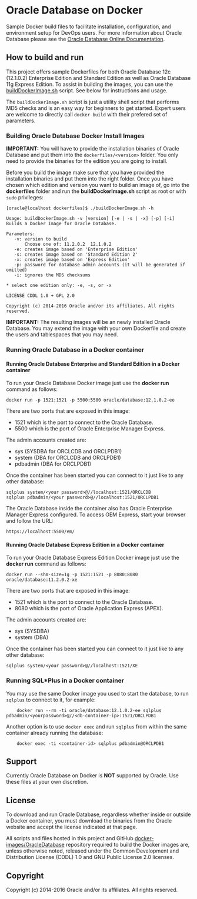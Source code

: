 Oracle Database on Docker
===============
Sample Docker build files to facilitate installation, configuration, and environment setup for DevOps users. For more information about Oracle Database please see the [Oracle Database Online Documentation](http://docs.oracle.com/database/121/index.htm).

## How to build and run
This project offers sample Dockerfiles for both Oracle Database 12c (12.1.0.2) Enterprise Edition and Standard Edition as well as Oracle Database 11g Express Edition. To assist in building the images, you can use the [buildDockerImage.sh](dockerfiles/buildDockerImage.sh) script. See below for instructions and usage.

The `buildDockerImage.sh` script is just a utility shell script that performs MD5 checks and is an easy way for beginners to get started. Expert users are welcome to directly call `docker build` with their prefered set of parameters.

### Building Oracle Database Docker Install Images
**IMPORTANT:** You will have to provide the installation binaries of Oracle Database and put them into the `dockerfiles/<version>` folder. You only need to provide the binaries for the edition you are going to install.

Before you build the image make sure that you have provided the installation binaries and put them into the right folder. Once you have chosen which edition and version you want to build an image of, go into the **dockerfiles** folder and run the **buildDockerImage.sh** script as root or with `sudo` privileges:

	[oracle@localhost dockerfiles]$ ./buildDockerImage.sh -h
	
	Usage: buildDockerImage.sh -v [version] [-e | -s | -x] [-p] [-i]
	Builds a Docker Image for Oracle Database.
	
	Parameters:
	   -v: version to build
	       Choose one of: 11.2.0.2  12.1.0.2
	   -e: creates image based on 'Enterprise Edition'
	   -s: creates image based on 'Standard Edition 2'
	   -x: creates image based on 'Express Edition'
	   -p: password for database admin accounts (it will be generated if omitted)
	   -i: ignores the MD5 checksums
	
	* select one edition only: -e, -s, or -x
	
	LICENSE CDDL 1.0 + GPL 2.0
	
	Copyright (c) 2014-2016 Oracle and/or its affiliates. All rights reserved.

**IMPORTANT:** The resulting images will be an newly installed Oracle Database. You may extend the image with your own Dockerfile and create the users and tablespaces that you may need.

### Running Oracle Database in a Docker container

#### Running Oracle Database Enterprise and Standard Edition in a Docker container
To run your Oracle Database Docker image just use the **docker run** command as follows:

	docker run -p 1521:1521 -p 5500:5500 oracle/database:12.1.0.2-ee

There are two ports that are exposed in this image:
* 1521 which is the port to connect to the Oracle Database.
* 5500 which is the port of Oracle Enterprise Manager Express.

The admin accounts created are:
* sys (SYSDBA for ORCLCDB and ORCLPDB1)
* system (DBA for ORCLCDB and ORCLPDB1)
* pdbadmin (DBA for ORCLPDB1)

Once the container has been started you can connect to it just like to any other database:

	sqlplus system/<your password>@//localhost:1521/ORCLCDB
	sqlplus pdbadmin/<your password>@//localhost:1521/ORCLPDB1

The Oracle Database inside the container also has Oracle Enterprise Manager Express configured. To access OEM Express, start your browser and follow the URL:

	https://localhost:5500/em/

#### Running Oracle Database Express Edition in a Docker container
To run your Oracle Database Express Edition Docker image just use the **docker run** command as follows:

	docker run --shm-size=1g -p 1521:1521 -p 8080:8080 oracle/database:11.2.0.2-xe

There are two ports that are exposed in this image:
* 1521 which is the port to connect to the Oracle Database.
* 8080 which is the port of Oracle Application Express (APEX).

The admin accounts created are:
* sys (SYSDBA)
* system (DBA)

Once the container has been started you can connect to it just like to any other database:

	sqlplus system/<your password>@//localhost:1521/XE

### Running SQL*Plus in a Docker container
You may use the same Docker image you used to start the database, to run `sqlplus` to connect to it, for example:

        docker run --rm -ti oracle/database:12.1.0.2-ee sqlplus pdbadmin/<yourpassword>@//<db-container-ip>:1521/ORCLPDB1

Another option is to use `docker exec` and run `sqlplus` from within the same container already running the database:

        docker exec -ti <container-id> sqlplus pdbadmin@ORCLPDB1

## Support
Currently Oracle Database on Docker is **NOT** supported by Oracle. Use these files at your own discretion.

## License
To download and run Oracle Database, regardless whether inside or outside a Docker container, you must download the binaries from the Oracle website and accept the license indicated at that page.

All scripts and files hosted in this project and GitHub [docker-images/OracleDatabase](./) repository required to build the Docker images are, unless otherwise noted, released under the Common Development and Distribution License (CDDL) 1.0 and GNU Public License 2.0 licenses.

## Copyright
Copyright (c) 2014-2016 Oracle and/or its affiliates. All rights reserved.
